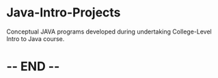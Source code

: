 # Java-Intro-Projects

Conceptual JAVA programs developed during undertaking College-Level Intro to Java course.

# -- END -- 
